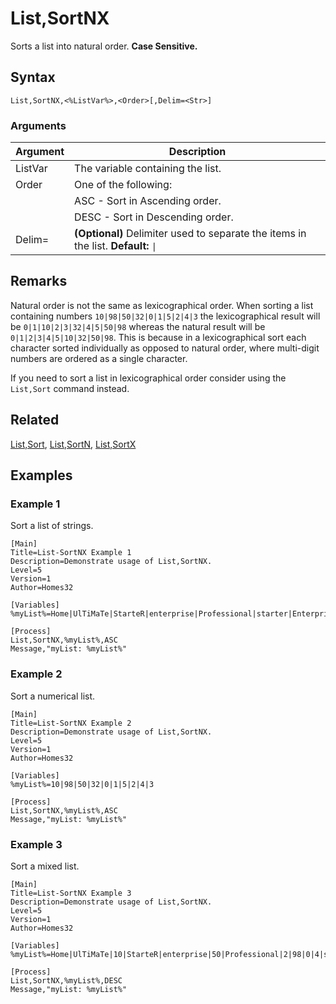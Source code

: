 # List,SortNX

Sorts a list into natural order. **Case Sensitive.**

## Syntax

```pebakery
List,SortNX,<%ListVar%>,<Order>[,Delim=<Str>]
```

### Arguments

| Argument | Description |
| --- | --- |
| ListVar | The variable containing the list. |
| Order | One of the following: |
|| ASC - Sort in Ascending order. |
|| DESC - Sort in Descending order. |
| Delim= | **(Optional)** Delimiter used to separate the items in the list. **Default:** `\|` |

## Remarks

Natural order is not the same as lexicographical order. When sorting a list containing numbers `10|98|50|32|0|1|5|2|4|3` the lexicographical result will be `0|1|10|2|3|32|4|5|50|98` whereas the natural result will be `0|1|2|3|4|5|10|32|50|98`. This is because in a lexicographical sort each character sorted individually as opposed to natural order, where multi-digit numbers are ordered as a single character.

If you need to sort a list in lexicographical order consider using the `List,Sort` command instead.

## Related

[List,Sort](./Sort.md), [List,SortN](./SortN.md), [List,SortX](./SortX.md) 

## Examples

### Example 1

Sort a list of strings.

```pebakery
[Main]
Title=List-SortNX Example 1
Description=Demonstrate usage of List,SortNX.
Level=5
Version=1
Author=Homes32

[Variables]
%myList%=Home|UlTiMaTe|StarteR|enterprise|Professional|starter|Enterprise|PrOfEsSiOnAl|Starter|Ultimate

[Process]
List,SortNX,%myList%,ASC
Message,"myList: %myList%"
```

### Example 2

Sort a numerical list.

```pebakery
[Main]
Title=List-SortNX Example 2
Description=Demonstrate usage of List,SortNX.
Level=5
Version=1
Author=Homes32

[Variables]
%myList%=10|98|50|32|0|1|5|2|4|3

[Process]
List,SortNX,%myList%,ASC
Message,"myList: %myList%"
```

### Example 3

Sort a mixed list.

```pebakery
[Main]
Title=List-SortNX Example 3
Description=Demonstrate usage of List,SortNX.
Level=5
Version=1
Author=Homes32

[Variables]
%myList%=Home|UlTiMaTe|10|StarteR|enterprise|50|Professional|2|98|0|4|starter|Enterprise|1|PrOfEsSiOnAl|2|5|3|Starter|Ultimate

[Process]
List,SortNX,%myList%,DESC
Message,"myList: %myList%"
```